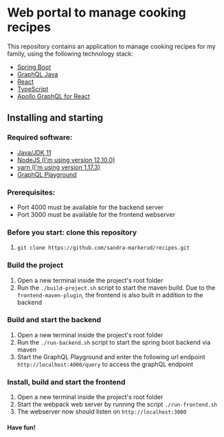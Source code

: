 # Web portal to manage cooking recipes

This repository contains an application to manage cooking recipes for my family, using the following technology stack:
* [Spring Boot](https://spring.io/guides/gs/spring-boot/)
* [GraphQL Java](https://www.graphql-java.com)
* [React](https://reactjs.org/docs/getting-started.html)
* [TypeScript](https://www.typescriptlang.org/)
* [Apollo GraphQL for React](https://github.com/apollographql/react-apollo)

## Installing and starting

### Required software:
* [Java/JDK 11](https://www.oracle.com/java/technologies/javase-jdk11-downloads.html)
* [NodeJS (I'm using version 12.10.0)](https://nodejs.org/en/)
* [yarn (I'm using version 1.17.3)](https://yarnpkg.com/lang/en/)
* [GraphQL Playground](https://github.com/prisma/graphql-playground)

### Prerequisites:
* Port 4000 must be available for the backend server
* Port 3000 must be available for the frontend webserver

### Before you start: clone this repository
1. `git clone https://github.com/sandra-markerud/recipes.git`

### Build the project
1. Open a new terminal inside the project's root folder
2. Run the `./build-project.sh` script to start the maven build. Due to the `frontend-maven-plugin`, the frontend is also built in addition to the backend

### Build and start the backend
1. Open a new terminal inside the project's root folder
2. Run the  `./run-backend.sh` script to start the spring boot backend via maven
3. Start the GraphQL Playground and enter the following url endpoint `http://localhost:4000/query` to access the graphQL endpoint

### Install, build and start the frontend 
1. Open a new terminal inside the project's root folder
2. Start the webpack web server by running the script `./run-frontend.sh`
3. The webserver now should listen on `http://localhost:3000`

#### Have fun!
